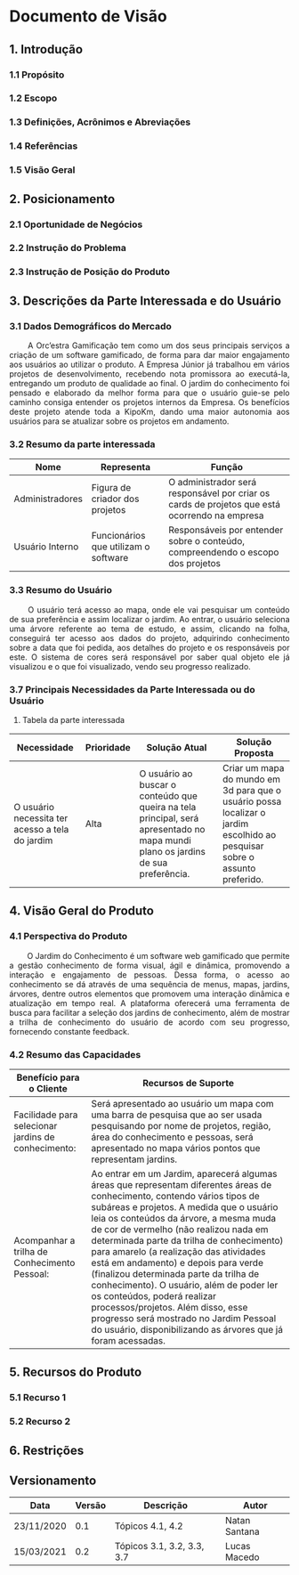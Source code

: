 # Documento de Visão

## 1. Introdução

### 1.1 Propósito

### 1.2 Escopo

### 1.3 Definições, Acrônimos e Abreviações

### 1.4 Referências

### 1.5 Visão Geral

## 2. Posicionamento

### 2.1 Oportunidade de Negócios

### 2.2 Instrução do Problema

### 2.3 Instrução de Posição do Produto

## 3. Descrições da Parte Interessada e do Usuário

### 3.1 Dados Demográficos do Mercado

<p style="text-align: justify;">&emsp;&emsp;
A Orc’estra Gamificação tem como um dos seus principais serviços a criação de um software gamificado, de forma para dar maior engajamento aos usuários ao utilizar o produto. A Empresa Júnior já trabalhou em vários projetos de desenvolvimento, recebendo nota promissora ao executá-la, entregando um produto de qualidade ao final. O jardim do conhecimento foi pensado e elaborado da melhor forma para que o usuário guie-se pelo caminho consiga entender os projetos internos da Empresa. Os benefícios deste projeto atende toda a KipoKm, dando uma maior autonomia aos usuários para se atualizar sobre os projetos em andamento. 
</p>

### 3.2 Resumo da parte interessada

Nome | Representa | Função
---- | ---------- | ------
Administradores | Figura de criador dos projetos  | O administrador será responsável por criar os cards de projetos que está ocorrendo na empresa
Usuário Interno | Funcionários que utilizam o software | Responsáveis por entender sobre o conteúdo, compreendendo o escopo dos projetos 

### 3.3 Resumo do Usuário

<p style="text-align: justify;">&emsp;&emsp;
 O usuário terá acesso ao mapa, onde ele vai pesquisar um conteúdo de sua preferência e assim localizar o jardim. Ao entrar, o usuário seleciona uma árvore referente ao tema de estudo, e assim, clicando na folha, conseguirá ter acesso aos dados do projeto, adquirindo conhecimento sobre a data que foi pedida, aos detalhes do projeto e os responsáveis por este. O sistema de cores será responsável por saber qual objeto ele já visualizou e o que foi visualizado, vendo seu progresso realizado. 
 </p> 	

### 3.7 Principais Necessidades da Parte Interessada ou do Usuário

1. Tabela da parte interessada

Necessidade | Prioridade | Solução Atual | Solução Proposta
----------- | ---------- | ------------- | ----------------
O usuário necessita ter acesso a tela do jardim | Alta | O usuário ao buscar o conteúdo que queira na tela principal, será apresentado no mapa mundi plano os jardins de sua preferência. | Criar um mapa do mundo em 3d para que o usuário possa localizar o jardim escolhido ao pesquisar sobre o assunto preferido.

## 4. Visão Geral do Produto

### 4.1 Perspectiva do Produto

<p style="text-align: justify;"> &emsp;&emsp;
O Jardim do Conhecimento é um software web gamificado que permite a gestão conhecimento de forma visual, ágil e dinâmica, promovendo a interação e engajamento de pessoas. Dessa forma, o acesso ao conhecimento se dá através de uma sequência de menus, mapas, jardins, árvores, dentre outros elementos que promovem uma interação dinâmica e atualização em tempo real. A plataforma oferecerá uma ferramenta de busca para facilitar a seleção dos jardins de conhecimento, além de mostrar a trilha de conhecimento do usuário de acordo com seu progresso, fornecendo constante feedback.
</p>

### 4.2 Resumo das Capacidades

Benefício para o Cliente | Recursos de Suporte
------------------------ | -------------------
Facilidade para selecionar jardins de conhecimento: | Será apresentado ao usuário um mapa com uma barra de pesquisa que ao ser usada pesquisando por nome de projetos, região, área do conhecimento e pessoas, será apresentado no mapa vários pontos que representam jardins.
Acompanhar a trilha de Conhecimento Pessoal: |Ao entrar em um Jardim, aparecerá algumas áreas que representam diferentes áreas de conhecimento, contendo vários tipos de subáreas e projetos. A medida que o usuário leia os conteúdos da árvore, a mesma muda de cor de vermelho (não realizou nada em determinada parte da trilha de conhecimento) para amarelo (a realização das atividades está em andamento) e depois para verde (finalizou determinada parte da trilha de conhecimento). O usuário, além de poder ler os conteúdos, poderá realizar processos/projetos. Além disso, esse progresso será mostrado no Jardim Pessoal do usuário, disponibilizando as árvores que já foram acessadas.
 

## 5. Recursos do Produto

### 5.1 Recurso 1

### 5.2 Recurso 2

## 6. Restrições

## Versionamento

Data | Versão | Descrição | Autor
---- | ------ | --------- | -----
23/11/2020 | 0.1 | Tópicos 4.1, 4.2 | Natan Santana
15/03/2021 | 0.2 | Tópicos 3.1, 3.2, 3.3, 3.7 | Lucas Macedo